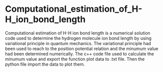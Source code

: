 # Computational_estimation_of_H-H_ion_bond_length
Computational estimation of H-H ion bond length is a numerical solution code used to determine the hydrogen molecule ion bond length by using variational principle in quantum mechanics. The variational principle had been used to reach to the position potential relation and the minumum value had been determined numerically.
The c++ code file used to calculate the minumum value and export the function plot data to .txt file. Then the python file import the data to plot them.
